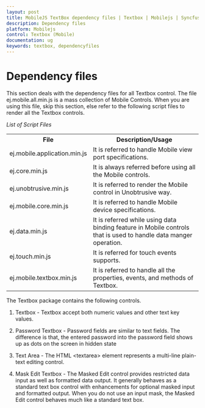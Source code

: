```yaml
---
layout: post
title: MobileJS TextBox dependency files | Textbox | Mobilejs | Syncfusion
description: Dependency files
platform: Mobilejs
control: Textbox (Mobile)
documentation: ug
keywords: textbox, dependencyfiles
---
```


# Dependency files

This section deals with the dependency files for all Textbox control. The file ej.mobile.all.min.js is a mass collection of Mobile Controls. When you are using this file, skip this section, else refer to the following script files to render all the Textbox controls.

_List of Script Files_

<table>
<tr>
<th>
File</th><th>
Description/Usage</th></tr>
<tr>
<td>
ej.mobile.application.min.js</td><td>
It is referred to handle Mobile view port specifications.</td></tr>
<tr>
<td>
ej.core.min.js</td><td>
It is always referred before using all the Mobile controls.</td></tr>
<tr>
<td>
ej.unobtrusive.min.js</td><td>
It is referred to render the Mobile control in Unobtrusive way.</td></tr>
<tr>
<td>
ej.mobile.core.min.js</td><td>
It is referred to handle Mobile device specifications.</td></tr>
<tr>
<td>
ej.data.min.js</td><td>
It is referred while using data binding feature in Mobile controls that is used to handle data manger operation.</td></tr>
<tr>
<td>
ej.touch.min.js</td><td>
It is referred for touch events supports.</td></tr>
<tr>
<td>
ej.mobile.textbox.min.js</td><td>
It is referred to handle all the properties, events, and methods of Textbox.</td></tr>
</table>


The Textbox package contains the following controls.

1. Textbox - Textbox accept both numeric values and other text key values. 

2. Password Textbox - Password fields are similar to text fields. The difference is that, the entered password into the password field shows up as dots on the screen in hidden state 

3. Text Area - The HTML &lt;textarea&gt; element represents a multi-line plain-text editing control.

4. Mask Edit Textbox - The Masked Edit control provides restricted data input as well as formatted data output. It generally behaves as a standard text box control with enhancements for optional masked input and formatted output. When you do not use an input mask, the Masked Edit control behaves much like a standard text box. 